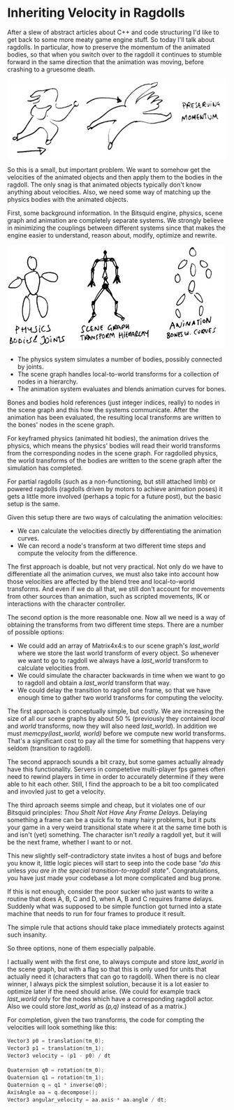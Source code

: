 # Inheriting Velocity in Ragdolls

After a slew of abstract articles about C++ and code structuring I'd like to get back to some more meaty game engine stuff. So today I'll talk about ragdolls. In particular, how to preserve the momentum of the animated bodies, so that when you switch over to the ragdoll it continues to stumble forward in the same direction that the animation was moving, before crashing to a gruesome death.

![](ragdoll_velocities_1.jpg)

So this is a small, but important problem. We want to somehow get the velocities of the animated objects and then apply them to the bodies in the ragdoll. The only snag is that animated objects typically don't know anything about velocities. Also, we need some way of matching up the physics bodies with the animated objects.

First, some background information. In the Bitsquid engine, physics, scene graph and animation are completely separate systems. We strongly believe in minimizing the couplings between different systems since that makes the engine easier to understand, reason about, modify, optimize and rewrite.

![](ragdoll_velocities_2.jpg)

* The physics system simulates a number of bodies, possibly connected by joints.
* The scene graph handles local-to-world transforms for a collection of nodes in a hierarchy.
* The animation system evaluates and blends animation curves for bones.

Bones and bodies hold references (just integer indices, really) to nodes in the scene graph and this how the systems communicate. After the animation has been evaluated, the resulting local transforms are written to the bones' nodes in the scene graph.

For keyframed physics (animated hit bodies), the animation drives the physics, which means the physics' bodies will read their world transforms from the corresponding nodes in the scene graph. For ragdolled physics, the world transforms of the bodies are written to the scene graph after the simulation has completed.

For partial ragdolls (such as a non-functioning, but still attached limb) or powered ragdolls (ragdolls driven by motors to achieve animation poses) it gets a little more involved (perhaps a topic for a future post), but the basic setup is the same.

Given this setup there are two ways of calculating the animation velocities:

* We can calculate the velocities directly by differentiating the animation curves.
* We can record a node's transform at two different time steps and compute the velocity from the difference.

The first approach is doable, but not very practical. Not only do we have to differentiate all the animation curves, we must also take into account how those velocities are affected by the blend tree and local-to-world transforms. And even if we do all that, we still don't account for movements from other sources than animation, such as scripted movements, IK or interactions with the character controller.

The second option is the more reasonable one. Now all we need is a way of obtaining the transforms from two different time steps. There are a number of possible options:

* We could add an array of Matrix4x4:s to our scene graph's *last_world* where we store the last world transform of every object. So whenever we want to go to ragdoll we always have a *last_world* transform to calculate velocities from.
* We could simulate the character backwards in time when we want to go to ragdoll and obtain a *last_world* transform that way.
* We could delay the transition to ragdoll one frame, so that we have enough time to gather two world transforms for computing the velocity.

The first approach is conceptually simple, but costly. We are increasing the size of all our scene graphs by about 50 % (previously they contained *local* and *world* transforms, now they will also need *last_world*). In addition we must *memcpy(last_world, world)* before we compute new world transforms. That's a significant cost to pay all the time for something that happens very seldom (transition to ragdoll).

The second appraoch sounds a bit crazy, but some games actually already have this functionality. Servers in competetive multi-player fps games often need to rewind players in time in order to accurately determine if they were able to hit each other. Still, I find the approach to be a bit too complicated and invovled just to get a velocity.

The third aproach seems simple and cheap, but it violates one of our Bitsquid principles: *Thou Shalt Not Have Any Frame Delays*. Delaying something a frame can be a quick fix to many hairy problems, but it puts your game in a very weird transitional state where it at the same time both is and isn't (yet) something. The character isn't *really* a ragdoll yet, but it will be the next frame, whether I want to or not.

This new slightly self-contradictory state invites a host of bugs and before you know it, little logic pieces will start to seep into the code base *"do this* unless *you are in the special transition-to-ragdoll state"*. Congratulations, you have just made your codebase a lot more complicated and bug prone.

If this is not enough, consider the poor sucker who just wants to write a routine that does A, B, C and D, when A, B and C requires frame delays. Suddenly what was supposed to be simple function got turned into a state machine that needs to run for four frames to produce it result.

The simple rule that actions should take place immediately protects against such insanity.

So three options, none of them especially palpable.

I actually went with the first one, to always compute and store *last_world* in the scene graph, but with a flag so that this is only used for units that actually need it (characters that can go to ragdoll). When there is no clear winner, I always pick the simplest solution, because it is a lot easier to optimize later if the need should arise. (We could for example track *last_world* only for the nodes which have a corresponding ragdoll actor. Also we could store *last_world* as *(p,q)* instead of as a matrix.)

For completion, given the two transforms, the code for compting the velocities will look something like this:

```cpp
Vector3 p0 = translation(tm_0);
Vector3 p1 = translation(tm_1);
Vector3 velocity = (p1 - p0) / dt

Quaternion q0 = rotation(tm_0);
Quaternion q1 = rotation(tm_1);
Quaternion q = q1 * inverse(q0);
AxisAngle aa = q.decompose();
Vector3 angular_velocity = aa.axis * aa.angle / dt;
```

